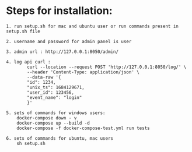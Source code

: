 # Steps for installation:
    1. run setup.sh for mac and ubuntu user or run commands present in setup.sh file

    2. username and password for admin panel is user

    3. admin url : http://127.0.0.1:8050/admin/

    4. log api curl : 
            curl --location --request POST 'http://127.0.0.1:8050/log/' \
            --header 'Content-Type: application/json' \
            --data-raw '{
            "id": 1234,
            "unix_ts": 1684129671,
            "user_id": 123456,
            "event_name": "login"
            }'
    
    5. sets of commands for windows users:
        docker-compose down - v
        docker-compose up --build -d
        docker-compose -f docker-compose-test.yml run tests

    6. sets of commands for ubuntu, mac users
        sh setup.sh

